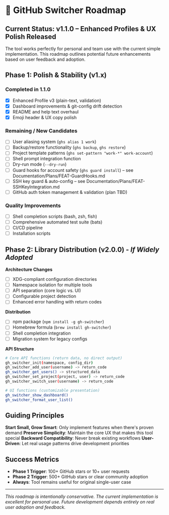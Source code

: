 # 🎯 GitHub Switcher Roadmap

## Current Status: v1.1.0 – Enhanced Profiles & UX Polish Released

The tool works perfectly for personal and team use with the current simple implementation. This roadmap outlines potential future enhancements based on user feedback and adoption.

## Phase 1: Polish & Stability (v1.x)

### Completed in 1.1.0

- [x] Enhanced Profile v3 (plain-text, validation)
- [x] Dashboard improvements & git-config drift detection
- [x] README and help text overhaul
- [x] Emoji header & UX copy polish

### Remaining / New Candidates

- [ ] User aliasing system (`ghs alias 1 work`)
- [ ] Backup/restore functionality (`ghs backup`, `ghs restore`)
- [ ] Project template patterns (`ghs set-pattern "work-*" work-account`)
- [ ] Shell prompt integration function
- [ ] Dry-run mode (`--dry-run`)
- [ ] Guard hooks for account safety (`ghs guard install`) – see Documentation/Plans/FEAT-GuardHooks.md
- [ ] SSH key guard & auto-config – see Documentation/Plans/FEAT-SSHKeyIntegration.md
- [ ] GitHub auth token management & validation (plan TBD)

### Quality Improvements

- [ ] Shell completion scripts (bash, zsh, fish)
- [ ] Comprehensive automated test suite (bats)
- [ ] CI/CD pipeline
- [ ] Installation scripts

## Phase 2: Library Distribution (v2.0.0) - _If Widely Adopted_

**Architecture Changes**

- [ ] XDG-compliant configuration directories
- [ ] Namespace isolation for multiple tools
- [ ] API separation (core logic vs. UI)
- [ ] Configurable project detection
- [ ] Enhanced error handling with return codes

**Distribution**

- [ ] npm package (`npm install -g gh-switcher`)
- [ ] Homebrew formula (`brew install gh-switcher`)
- [ ] Shell completion integration
- [ ] Migration system for legacy configs

**API Structure**

```bash
# Core API functions (return data, no direct output)
gh_switcher_init(namespace, config_dir)
gh_switcher_add_user(username) -> return_code
gh_switcher_get_users() -> structured_data
gh_switcher_set_project(project, user) -> return_code
gh_switcher_switch_user(username) -> return_code

# UI functions (customizable presentation)
gh_switcher_show_dashboard()
gh_switcher_format_user_list()
```

## Guiding Principles

**Start Small, Grow Smart**: Only implement features when there's proven demand
**Preserve Simplicity**: Maintain the core UX that makes this tool special
**Backward Compatibility**: Never break existing workflows
**User-Driven**: Let real usage patterns drive development priorities

## Success Metrics

- **Phase 1 Trigger**: 100+ GitHub stars or 10+ user requests
- **Phase 2 Trigger**: 500+ GitHub stars or clear community adoption
- **Always**: Tool remains useful for original single-user case

---

_This roadmap is intentionally conservative. The current implementation is excellent for personal use. Future development depends entirely on real user adoption and feedback._
